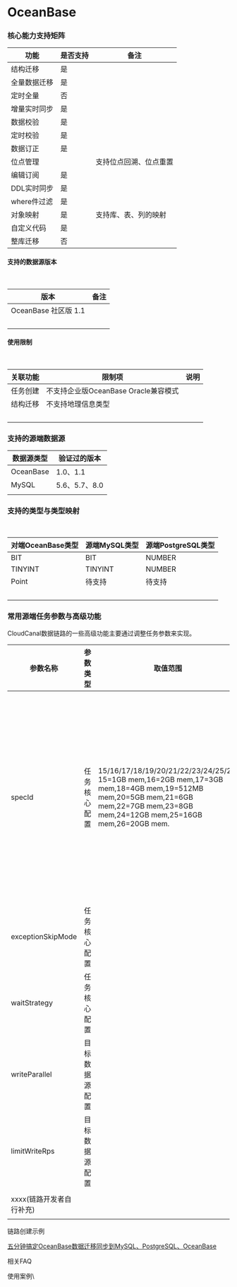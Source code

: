 # OceanBase

### 核心能力支持矩阵

| 功能       | 是否支持 | 备注          |
| -------- | ---- | ----------- |
| 结构迁移     | 是    |             |
| 全量数据迁移   | 是    |             |
| 定时全量     | 否    |             |
| 增量实时同步   | 是    |             |
| 数据校验     | 是    |             |
| 定时校验     | 是    |             |
| 数据订正     | 是    |             |
| 位点管理     |      | 支持位点回溯、位点重置 |
| 编辑订阅     | 是    |             |
| DDL实时同步  | 是    |             |
| where件过滤 | 是    |             |
| 对象映射     | 是    | 支持库、表、列的映射  |
| 自定义代码    | 是    |             |
| 整库迁移     | 否    |             |

#### 支持的数据源版本 <a href="#zhi-chi-de-shu-ju-yuan-ban-ben" id="zhi-chi-de-shu-ju-yuan-ban-ben"></a>

​

| 版本                | 备注 |
| ----------------- | -- |
| OceanBase 社区版 1.1 | ​  |
| ​                 | ​  |

#### 使用限制 <a href="#shi-yong-xian-zhi" id="shi-yong-xian-zhi"></a>

​

| 关联功能 | 限制项                        | 说明 |
| ---- | -------------------------- | -- |
| 任务创建 | 不支持企业版OceanBase Oracle兼容模式 | ​  |
| 结构迁移 | 不支持地理信息类型                  | ​  |
| ​    | ​                          |    |



### 支持的源端数据源

| 数据源类型     | 验证过的版本      |
| --------- | ----------- |
| OceanBase | 1.0、1.1     |
| MySQL     | 5.6、5.7、8.0 |
|           |             |

### 支持的类型与类型映射

​

| 对端OceanBase类型 | 源端MySQL类型 | 源端PostgreSQL类型 |
| ------------- | --------- | -------------- |
| BIT           | BIT       | NUMBER         |
| TINYINT       | TINYINT   | NUMBER         |
| Point         | 待支持       | 待支持            |
| ​             | ​         |                |

### 常用源端任务参数与高级功能

CloudCanal数据链路的一些高级功能主要通过调整任务参数来实现。

| 参数名称              | 参数类型    | 取值范围                                                                                                                                                                           | 说明                                     |
| ----------------- | ------- | ------------------------------------------------------------------------------------------------------------------------------------------------------------------------------ | -------------------------------------- |
| specId            | 任务核心配置  | 15/16/17/18/19/20/21/22/23/24/25/26. 15=1GB mem,16=2GB mem,17=3GB mem,18=4GB mem,19=512MB mem,20=5GB mem,21=6GB mem,22=7GB mem,23=8GB mem,24=12GB mem,25=16GB mem,26=20GB mem. | 任务规格ID,必须为配置推荐值。选择不同的值，任务会采用不同的任务内存规格。 |
| exceptionSkipMode | 任务核心配置  |                                                                                                                                                                                |                                        |
| waitStrategy      | 任务核心配置  |                                                                                                                                                                                |                                        |
| writeParallel     | 目标数据源配置 |                                                                                                                                                                                |                                        |
| limitWriteRps     | 目标数据源配置 |                                                                                                                                                                                |                                        |
|                   |         |                                                                                                                                                                                |                                        |
| xxxx(链路开发者自行补充)   |         |                                                                                                                                                                                |                                        |
|                   |         |                                                                                                                                                                                |                                        |

链路创建示例

[五分钟搞定OceanBase数据迁移同步到MySQL、PostgreSQL、OceanBase](https://www.baidu.com)

相关FAQ



使用案例\
